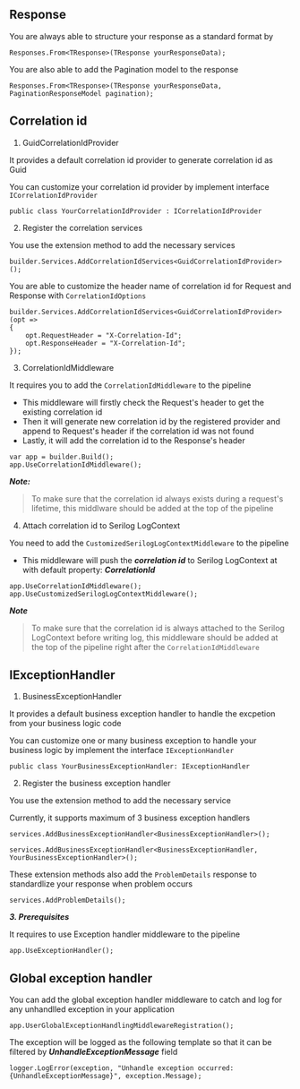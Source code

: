 ﻿## Response
You are always able to structure your response as a standard format by

```
Responses.From<TResponse>(TResponse yourResponseData);
```

You are also able to add the Pagination model to the response

```
Responses.From<TResponse>(TResponse yourResponseData, PaginationResponseModel pagination);
```

## Correlation id

1. GuidCorrelationIdProvider

It provides a default correlation id provider to generate correlation id as Guid

You can customize your correlation id provider by implement interface `ICorrelationIdProvider`

```
public class YourCorrelationIdProvider : ICorrelationIdProvider
```

2. Register the correlation services

You use the extension method to add the necessary services

```
builder.Services.AddCorrelationIdServices<GuidCorrelationIdProvider>();
```

You are able to customize the header name of correlation id for Request and Response with `CorrelationIdOptions`
```
builder.Services.AddCorrelationIdServices<GuidCorrelationIdProvider>(opt =>
{
    opt.RequestHeader = "X-Correlation-Id";
    opt.ResponseHeader = "X-Correlation-Id";
});
```

3. CorrelationIdMiddleware

It requires you to add the `CorrelationIdMiddleware` to the pipeline

- This middleware will firstly check the Request's header to get the existing correlation id
- Then it will generate new correlation id by the registered provider and append to Request's header if the correlation id was not found
- Lastly, it will add the correlation id to the Response's header

```
var app = builder.Build();
app.UseCorrelationIdMiddleware();
```

***Note:***

>To make sure that the correlation id always exists during a request's lifetime, this middlware should be added at the top of the pipeline

4. Attach correlation id to Serilog LogContext

You need to add the `CustomizedSerilogLogContextMiddleware` to the pipeline

- This middleware will push the ***correlation id*** to Serilog LogContext at with default property: ___CorrelationId___

```
app.UseCorrelationIdMiddleware();
app.UseCustomizedSerilogLogContextMiddleware();
```

***Note***

>To make sure that the correlation id is always attached to the Serilog LogContext before writing log, this middleware should be added at the top of the pipeline right after the `CorrelationIdMiddleware`

## IExceptionHandler

1. BusinessExceptionHandler

It provides a default business exception handler to handle the excpetion from your business logic code

You can customize one or many business exception to handle your business logic by implement the interface `IExceptionHandler`

```
public class YourBusinessExceptionHandler: IExceptionHandler
```

2. Register the business exception handler

You use the extension method to add the necessary service

Currently, it supports maximum of 3 business exception handlers

```
services.AddBusinessExceptionHandler<BusinessExceptionHandler>();
```

```
services.AddBusinessExceptionHandler<BusinessExceptionHandler, YourBusinessExceptionHandler>();
```

These extension methods also add the `ProblemDetails` response to standardlize your response when problem occurs

```
services.AddProblemDetails();
```

***3. Prerequisites***

It requires to use Exception handler middleware to the pipeline

```
app.UseExceptionHandler();
```

## Global exception handler

You can add the global exception handler middleware to catch and log for any unhandlled exception in your application

```
app.UserGlobalExceptionHandlingMiddlewareRegistration();
```

The exception will be logged as the following template so that it can be filtered by ___UnhandleExceptionMessage___ field
```
logger.LogError(exception, "Unhandle exception occurred: {UnhandleExceptionMessage}", exception.Message);
```